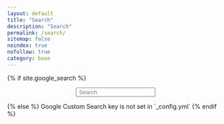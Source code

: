 ```yaml
---
layout: default
title: "Search"
description: "Search"
permalink: /search/
sitemap: false
noindex: true
nofollow: true
category: base
---
```


{% if site.google_search %}
<div id="searchbox2" style="margin:0 auto; display: table;">
<div class="searchcont2">
    <!-- span class="searchicon2"><i class="fa fa-search fa-2x"></i></span -->
    <form role="search" method="get" action="/cse/">
        <input id="searchString2" name="searchString2"
               placeholder=" Search" type="text">
    </form>
</div>
</div>
{% else %}
Google Custom Search key is not set in `_config.yml`
{% endif %}
